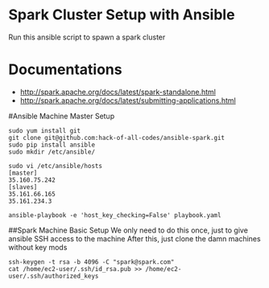 # Spark Cluster Setup with Ansible
Run this ansible script to spawn a spark cluster

# Documentations
- http://spark.apache.org/docs/latest/spark-standalone.html
- http://spark.apache.org/docs/latest/submitting-applications.html


#Ansible Machine Master Setup
```
sudo yum install git
git clone git@github.com:hack-of-all-codes/ansible-spark.git
sudo pip install ansible
sudo mkdir /etc/ansible/

sudo vi /etc/ansible/hosts
[master]
35.160.75.242
[slaves]
35.161.66.165
35.161.234.3

ansible-playbook -e 'host_key_checking=False' playbook.yaml
```

##Spark Machine Basic Setup
We only need to do this once, just to give ansible SSH access to the machine
After this, just clone the damn machines without key mods
```
ssh-keygen -t rsa -b 4096 -C "spark@spark.com"
cat /home/ec2-user/.ssh/id_rsa.pub >> /home/ec2-user/.ssh/authorized_keys
```